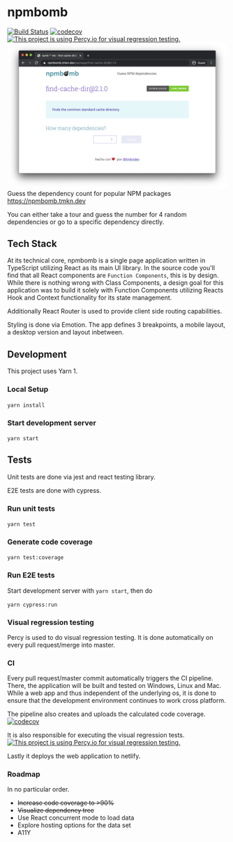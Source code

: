 # npmbomb
[![Build Status](https://dev.azure.com/tmkndev/npmbomb/_apis/build/status/tmkn.npmbomb?branchName=master)](https://dev.azure.com/tmkndev/npmbomb/_build/latest?definitionId=2&branchName=master)
[![codecov](https://codecov.io/gh/tmkn/npmbomb/branch/master/graph/badge.svg)](https://codecov.io/gh/tmkn/npmbomb)
[![This project is using Percy.io for visual regression testing.](https://percy.io/static/images/percy-badge.svg)](https://percy.io/tmkn/npmbomb)
![npmbomb screenshot](npmbomb.png)
Guess the dependency count for popular NPM packages
https://npmbomb.tmkn.dev

You can either take a tour and guess the number for 4 random dependencies or go to a specific dependency directly.


## Tech Stack
At its technical core, npmbomb is a single page application written in TypeScript utilizing React as its main UI library. In the source code you'll find that all React components are `Function Components`, this is by design. While there is nothing wrong with Class Components, a design goal for this application was to build it solely with Function Components utilizing Reacts Hook and Context functionality for its state management.

Additionally React Router is used to provide client side routing capabilities.

Styling is done via Emotion.
The app defines 3 breakpoints, a mobile layout, a desktop version and layout inbetween.

## Development
This project uses Yarn 1.

### Local Setup
`yarn install`
### Start development server
`yarn start`

## Tests
Unit tests are done via jest and react testing library.

E2E tests are done with cypress.
### Run unit tests
`yarn test`
### Generate code coverage
`yarn test:coverage`
### Run E2E tests
Start development server with `yarn start`, then do

`yarn cypress:run`
### Visual regression testing
Percy is used to do visual regression testing.
It is done automatically on every pull request/merge into master.

### CI
Every pull request/master commit automatically triggers the CI pipeline.
There, the application will be built and tested on Windows, Linux and Mac. While a web app and thus independent of the underlying os, it is done to ensure that the development environment continues to work cross platform.

The pipeline also creates and uploads the calculated code coverage. [![codecov](https://codecov.io/gh/tmkn/npmbomb/branch/master/graph/badge.svg)](https://codecov.io/gh/tmkn/npmbomb)

It is also responsible for executing the visual regression tests. [![This project is using Percy.io for visual regression testing.](https://percy.io/static/images/percy-badge.svg)](https://percy.io/tmkn/npmbomb)

Lastly it deploys the web application to netlify.

### Roadmap
In no particular order.
* ~~Increase code coverage to >90%~~
* ~~Visualize dependency tree~~
* Use React concurrent mode to load data
* Explore hosting options for the data set
* A11Y